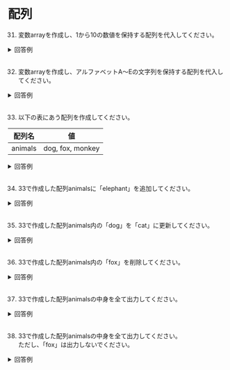 # 配列

31. 変数arrayを作成し、1から10の数値を保持する配列を代入してください。

<details><summary>回答例</summary><div>
		
```
$array = [1, 2, 3, 4, 5, 6, 7, 8, 9, 10];
```
		
</div></details>
	

<br>
	
32. 変数arrayを作成し、アルファベットA〜Eの文字列を保持する配列を代入してください。

<details><summary>回答例</summary><div>
		
```
$array = ["A", "B", "C", "D", "E"];
```
		
</div></details>
	

<br>
	
33. 以下の表にあう配列を作成してください。   
	
 | 配列名  | 値               |
 | ------- | ---------------- |
 | animals | dog, fox, monkey |

<details><summary>回答例</summary><div>

```
$animals = ["dog", "fox", "monkey"];
```
	
</div></details>
	

<br>

34. 33で作成した配列animalsに「elephant」を追加してください。  

<details><summary>回答例</summary><div>
		
```
$animals[] = "elephant";
```
		
</div></details>
	

<br>
	
35. 33で作成した配列animals内の「dog」を「cat」に更新してください。  

<details><summary>回答例</summary><div>
		
```
$animals[0] = "cat";
```
		
</div></details>
	

<br>
	
36. 33で作成した配列animals内の「fox」を削除してください。  

<details><summary>回答例</summary><div>
		
```
unset($animals['1']);
var_dump($animals);
```
		
</div></details>
	

<br>
	
37. 33で作成した配列animalsの中身を全て出力してください。  

<details><summary>回答例</summary><div>
		
```
foreach($animals as $animal) {
    echo $animal;
    echo '<br>';
}
```
		
</div></details>
	

<br>
	
38. 33で作成した配列animalsの中身を全て出力してください。  
ただし、「fox」は出力しないでください。  

<details><summary>回答例</summary><div>
		
```
foreach($animals as $animal) {
    if ($animal !== 'fox') {
        echo $animal;
        echo '<br>';
    }
}
```
		
	
</div></details>
	

<br>

